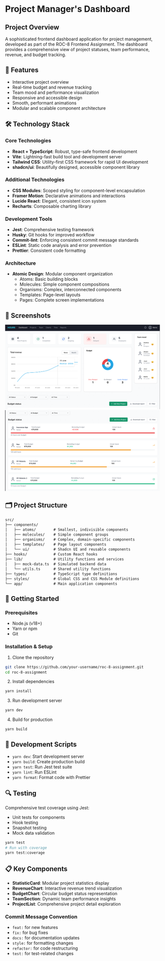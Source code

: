 # Project Manager's Dashboard

## Project Overview

A sophisticated frontend dashboard application for project management, developed as part of the ROC-8 Frontend Assignment. The dashboard provides a comprehensive view of project statuses, team performance, revenue, and budget tracking.

## 🚀 Features

- Interactive project overview
- Real-time budget and revenue tracking
- Team mood and performance visualization
- Responsive and accessible design
- Smooth, performant animations
- Modular and scalable component architecture

## 🛠 Technology Stack

### Core Technologies
- **React + TypeScript**: Robust, type-safe frontend development
- **Vite**: Lightning-fast build tool and development server
- **Tailwind CSS**: Utility-first CSS framework for rapid UI development
- **shadcn/ui**: Beautifully designed, accessible component library

### Additional Technologies
- **CSS Modules**: Scoped styling for component-level encapsulation
- **Framer Motion**: Declarative animations and interactions
- **Lucide React**: Elegant, consistent icon system
- **Recharts**: Composable charting library

### Development Tools
- **Jest**: Comprehensive testing framework
- **Husky**: Git hooks for improved workflow
- **Commit-lint**: Enforcing consistent commit message standards
- **ESLint**: Static code analysis and error prevention
- **Prettier**: Consistent code formatting

### Architecture
- **Atomic Design**: Modular component organization
  - Atoms: Basic building blocks
  - Molecules: Simple component compositions
  - Organisms: Complex, interconnected components
  - Templates: Page-level layouts
  - Pages: Complete screen implementations

## 📸 Screenshots
![alt text](image.png)
![alt text](image-1.png)

## 🗂 Project Structure

```
src/
├── components/
│   ├── atoms/        # Smallest, indivisible components
│   ├── molecules/    # Simple component groups
│   ├── organisms/    # Complex, domain-specific components
│   ├── templates/    # Page layout components
│   └── ui/           # Shadcn UI and reusable components
├── hooks/            # Custom React hooks
├── lib/              # Utility functions and services
│   ├── mock-data.ts  # Simulated backend data
│   └── utils.ts      # Shared utility functions
├── types/            # TypeScript type definitions
├── styles/           # Global CSS and CSS Module definitions
└── app/              # Main application components
```

## 🚦 Getting Started

### Prerequisites

- Node.js (v18+)
- Yarn or npm
- Git

### Installation & Setup

1. Clone the repository
```bash
git clone https://github.com/your-username/roc-8-assignment.git
cd roc-8-assignment
```

2. Install dependencies
```bash
yarn install
```

3. Run development server
```bash
yarn dev
```

4. Build for production
```bash
yarn build
```

## 🧪 Development Scripts

- `yarn dev`: Start development server
- `yarn build`: Create production build
- `yarn test`: Run Jest test suite
- `yarn lint`: Run ESLint
- `yarn format`: Format code with Prettier

## 🔍 Testing

Comprehensive test coverage using Jest:
- Unit tests for components
- Hook testing
- Snapshot testing
- Mock data validation

```bash
yarn test
# Run with coverage
yarn test:coverage
```

## 📋 Key Components

- **StatisticCard**: Modular project statistics display
- **RevenueChart**: Interactive revenue trend visualization
- **BudgetChart**: Circular budget status representation
- **TeamSection**: Dynamic team performance insights
- **ProjectList**: Comprehensive project detail exploration


### Commit Message Convention
- `feat:` for new features
- `fix:` for bug fixes
- `docs:` for documentation updates
- `style:` for formatting changes
- `refactor:` for code restructuring
- `test:` for test-related changes
